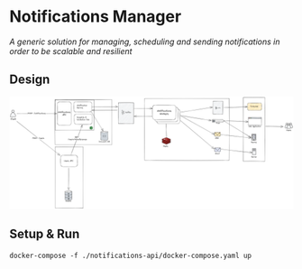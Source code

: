 ﻿# Notifications Manager

  *A generic solution for managing, scheduling and sending notifications in order to be scalable and resilient*

## Design 

![Architecture](docs/arch/notifications-manager.png)

## Setup & Run

```
docker-compose -f ./notifications-api/docker-compose.yaml up
```